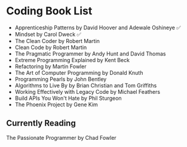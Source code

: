 # Coding Book List

- Apprenticeship Patterns by David Hoover and Adewale Oshineye ✅
- Mindset by Carol Dweck ✅
- The Clean Coder by Robert Martin
- Clean Code by Robert Martin
- The Pragmatic Programmer by Andy Hunt and David Thomas
- Extreme Programming Explained by Kent Beck
- Refactoring by Martin Fowler
- The Art of Computer Programming by Donald Knuth
- Programming Pearls by John Bentley
- Algorithms to Live By by Brian Christian and Tom Griffiths
- Working Effectively with Legacy Code by Michael Feathers
- Build APIs You Won't Hate by Phil Sturgeon
- The Phoenix Project by Gene Kim

## Currently Reading
The Passionate Programmer by Chad Fowler
